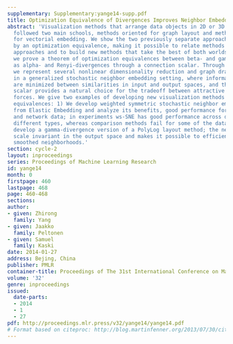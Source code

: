 ```yaml
---
supplementary: Supplementary:yange14-supp.pdf
title: Optimization Equivalence of Divergences Improves Neighbor Embedding
abstract: 'Visualization methods that arrange data objects in 2D or 3D layouts have
  followed two main schools, methods oriented for graph layout and methods oriented
  for vectorial embedding. We show the two previously separate approaches are tied
  by an optimization equivalence, making it possible to relate methods from the two
  approaches and to build new methods that take the best of both worlds.  In detail,
  we prove a theorem of optimization equivalences between beta- and gamma-, as well
  as alpha- and Renyi-divergences through a connection scalar. Through the equivalences
  we represent several nonlinear dimensionality reduction and graph drawing methods
  in a generalized stochastic neighbor embedding setting, where information divergences
  are minimized between similarities in input and output spaces, and the optimal connection
  scalar provides a natural choice for the tradeoff between attractive and repulsive
  forces. We give two examples of developing new visualization methods through the
  equivalences: 1) We develop weighted symmetric stochastic neighbor embedding (ws-SNE)
  from Elastic Embedding and analyze its benefits, good performance for both vectorial
  and network data; in experiments ws-SNE has good performance across data sets of
  different types, whereas comparison methods fail for some of the data sets; 2) we
  develop a gamma-divergence version of a PolyLog layout method; the new method is
  scale invariant in the output space and makes it possible to efficiently use large-scale
  smoothed neighborhoods.'
section: cycle-2
layout: inproceedings
series: Proceedings of Machine Learning Research
id: yange14
month: 0
firstpage: 460
lastpage: 468
page: 460-468
sections: 
author:
- given: Zhirong
  family: Yang
- given: Jaakko
  family: Peltonen
- given: Samuel
  family: Kaski
date: 2014-01-27
address: Bejing, China
publisher: PMLR
container-title: Proceedings of The 31st International Conference on Machine Learning
volume: '32'
genre: inproceedings
issued:
  date-parts:
  - 2014
  - 1
  - 27
pdf: http://proceedings.mlr.press/v32/yange14/yange14.pdf
# Format based on citeproc: http://blog.martinfenner.org/2013/07/30/citeproc-yaml-for-bibliographies/
---
```


